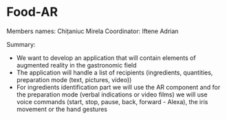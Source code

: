 # Food-AR
 Members names: Chițaniuc Mirela 
 Coordinator: Iftene Adrian
 
 Summary:
- We want to develop an application that will contain elements of augmented reality in the gastronomic field
- The application will handle a list of recipients (ingredients, quantities, preparation mode (text, pictures, video))
- For ingredients identification part we will use the AR component and for the preparation mode (verbal indications or video films) we will use voice commands (start, stop, pause, back, forward - Alexa), the iris movement or the hand gestures 
